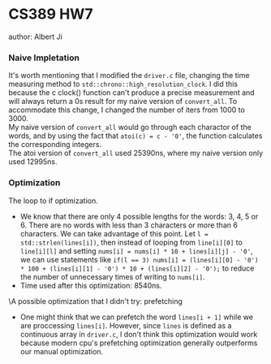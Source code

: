 # CS389 HW7
author: Albert Ji

### Naive Impletation
It's worth mentioning that I modified the `driver.c` file, changing the time measuring method to `std::chrono::high_resolution_clock`. I did this because the c clock() function can't produce a precise measurement and will always return a 0s result for my naive version of `convert_all`. To accommodate this change, I changed the number of iters from 1000 to 3000.\
My naive version of `convert_all` would go through each charactor of the words, and by using the fact that `atoi(c) = c - '0'`, the function calculates the corresponding integers.\
The atoi version of `convert_all` used 25390ns, where my naive version only used 12995ns. 

### Optimization
The loop to if optimization.
   - We know that there are only 4 possible lengths for the words: 3, 4, 5 or 6. There are no words with less than 3 characters or more than 6 characters. We can take advantage of this point. Let `l = std::strlen(lines[i])`, then instead of looping from `line[i][0]` to `line[i][l]` and setting `nums[i] = nums[i] * 10 + lines[i][j] - '0'`, we can use statements like `if(l == 3) nums[i] = (lines[i][0] - '0') * 100 + (lines[i][1] - '0') * 10 + (lines[i][2] - '0');` to reduce the number of unnecessary times of writing to `nums[i]`.
   - Time used after this optimization: 8540ns.

\A possible optimization that I didn't try: prefetching
   - One might think that we can prefetch the word `lines[i + 1]` while we are proccessing `lines[i]`. However, since `lines` is defined as a continuous array in `driver.c`, I don't think this optimization would work because modern cpu's prefetching optimization generally outperforms our manual optimization.

